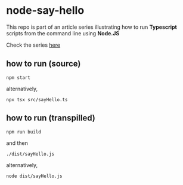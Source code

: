 # node-say-hello

This repo is part of an article series illustrating how to run **Typescript**
scripts from the command line using **Node.JS**

Check the series [here](https://dev.to/rerodrigues)

## how to run (source)

```
npm start
```

alternatively, 

```
npx tsx src/sayHello.ts
```

## how to run (transpilled)

```
npm run build
```

and then

```
./dist/sayHello.js
```

alternatively, 

```
node dist/sayHello.js
```